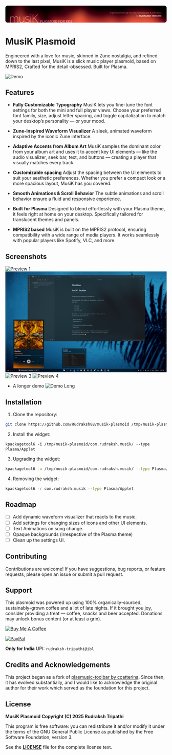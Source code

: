 ![banner-image](images/Header.png)
# MusiK Plasmoid
Engineered with a love for music, skinned in Zune nostalgia, and refined down to the last pixel, MusiK is a slick music player plasmoid, based on MPRIS2, Crafted for the detail-obsessed. Built for Plasma.

![Demo](images/Demo.gif)

## Features
- **Fully Customizable Typography**
MusiK lets you fine-tune the font settings for both the mini and full player views. Choose your preferred font family, size, adjust letter spacing, and toggle capitalization to match your desktop’s personality — or your mood.

- **Zune-Inspired Waveform Visualizer**
A sleek, animated waveform inspired by the iconic Zune interface.

- **Adaptive Accents from Album Art**
MusiK samples the dominant color from your album art and uses it to accent key UI elements — like the audio visualizer, seek bar, text, and buttons — creating a player that visually matches every track.

- **Customizable spacing**
Adjust the spacing between the UI elements to suit your aesthetic preferences. Whether you prefer a compact look or a more spacious layout, MusiK has you covered.

- **Smooth Animations & Scroll Behavior**
The subtle animations and scroll behavior ensure a fluid and responsive experience.

- **Built for Plasma**
Designed to blend effortlessly with your Plasma theme, it feels right at home on your desktop. Specifically tailored for translucent themes and panels.

- **MPRIS2 based**
MusiK is built on the MPRIS2 protocol, ensuring compatibility with a wide range of media players. It works seamlessly with popular players like Spotify, VLC, and more.

## Screenshots
![Preview 1](images/Preview1.png)
![Preview 2](images/Preview2.png)
![Preview 3](images/Preview3.png)
![Preview 4](images/Preview4.png)

- A longer demo
![Demo Long](images/DemoFull.gif)

## Installation
1. Clone the repository:
```bash
git clone https://github.com/Rudraksh88/musik-plasmoid /tmp/musik-plasmoid
```

2. Install the widget:
```
kpackagetool6 -i /tmp/musik-plasmoid/com.rudraksh.musik/ --type Plasma/Applet
```

3. Upgrading the widget:
```bash
kpackagetool6 -u /tmp/musik-plasmoid/com.rudraksh.musik/ --type Plasma/Applet
```

4. Removing the widget:
```bash
kpackagetool6 -r com.rudraksh.musik --type Plasma/Applet
```

## Roadmap
- [ ] Add dynamic waveform visualizer that reacts to the music.
- [ ] Add settings for changing sizes of icons and other UI elements.
- [ ] Text Animations on song change.
- [ ] Opaque backgrounds (irrespective of the Plasma theme)
- [ ] Clean up the settings UI.

## Contributing
Contributions are welcome! If you have suggestions, bug reports, or feature requests, please open an issue or submit a pull request.

## Support
This plasmoid was powered up using 100% organically-sourced, sustainably-grown coffee and a lot of late nights. If it brought you joy, consider providing a treat — coffee, snacks  and beer accepted. Donations may unlock bonus content (or at least a grin).

[![Buy Me A Coffee](https://img.shields.io/badge/Buy%20Me%20A%20Coffee-Donate-orange.svg?style=flat&logo=buy-me-a-coffee)](https://www.buymeacoffee.com/rudraksh.tripathi)

<!-- Patreon: [Rudraksh Tripathi](https://patreon.com/RudrakshTripathi?utm_medium=unknown&utm_source=join_link&utm_campaign=creatorshare_creator&utm_content=copyLink) -->

<!-- PayPal -->
[![PayPal](https://img.shields.io/badge/PayPal-Donate-blue.svg?style=flat&logo=paypal)](https://www.paypal.me/rudrakshtripathi)

**Only for India** UPI: `rudraksh-tripathi@ibl`

## Credits and Acknowledgements
This project began as a fork of [plasmusic-toolbar by ccatterina](https://github.com/ccatterina/plasmusic-toolbar). Since then, it has evolved substantially, and I would like to acknowledge the original author for their work which served as the foundation for this project.

## License
**MusiK Plasmoid**
**Copyright (C) 2025 Rudraksh Tripathi**

This program is free software: you can redistribute it and/or modify it under the terms of the GNU General Public License as published by the Free Software Foundation, version 3.

See the [**LICENSE**](LICENSE) file for the complete license text.